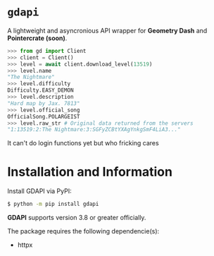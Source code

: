 # `gdapi`

A lightweight and asyncronious API wrapper for **Geometry Dash** and **Pointercrate (soon)**.

```py
>>> from gd import Client
>>> client = Client()
>>> level = await client.download_level(13519)
>>> level.name
"The Nightmare"
>>> level.difficulty
Difficulty.EASY_DEMON
>>> level.description
"Hard map by Jax. 7813"
>>> level.official_song
OfficialSong.POLARGEIST
>>> level.raw_str # Original data returned from the servers
"1:13519:2:The Nightmare:3:SGFyZCBtYXAgYnkgSmF4LiA3..."
```

It can't do login functions yet but who fricking cares

# Installation and Information
Install GDAPI via PyPI:

```bash
$ python -m pip install gdapi
```
**GDAPI** supports version 3.8 or greater officially.

The package requires the following dependencie(s):
- httpx



